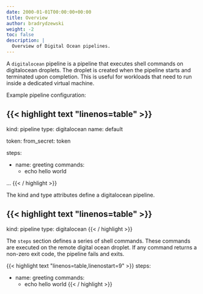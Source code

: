 ```yaml
---
date: 2000-01-01T00:00:00+00:00
title: Overview
author: bradrydzewski
weight: -2
toc: false
description: |
  Overview of Digital Ocean pipelines.
---
```


A `digitalocean` pipeline is a pipeline that executes shell commands on digitalocean droplets. The droplet is created when the pipeline starts and terminated upon completion. This is useful for workloads that need to run inside a dedicated virtual machine.

Example pipeline configuration:

{{< highlight text "linenos=table" >}}
---
kind: pipeline
type: digitalocean
name: default

token:
  from_secret: token

steps:
- name: greeting
  commands:
  - echo hello world

...
{{< / highlight >}}

The kind and type attributes define a digitalocean pipeline.

{{< highlight text "linenos=table" >}}
---
kind: pipeline
type: digitalocean
{{< / highlight >}}

The `steps` section defines a series of shell commands. These commands are executed on the remote digital ocean droplet. If any command returns a non-zero exit code, the pipeline fails and exits.

{{< highlight text "linenos=table,linenostart=9" >}}
steps:
- name: greeting
  commands:
  - echo hello world
{{< / highlight >}}
